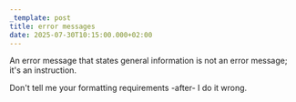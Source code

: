 ```yaml
---
_template: post
title: error messages
date: 2025-07-30T10:15:00.000+02:00
---
```

An error message that states general information is not an error message; it's an instruction.

Don't tell me your formatting requirements -after- I do it wrong.


